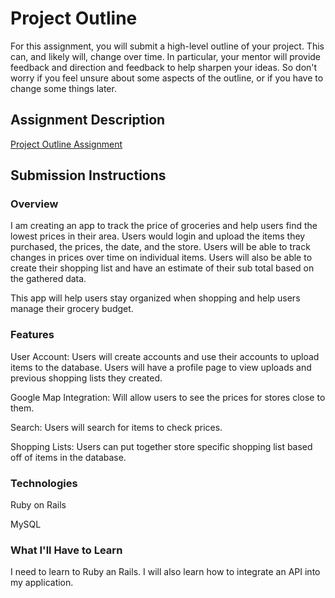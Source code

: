 # Project Outline
For this assignment, you will submit a high-level outline of your project. This can, and likely will, change over time. In particular, your mentor will provide feedback and direction and feedback to help sharpen your ideas. So don't worry if you feel unsure about some aspects of the outline, or if you have to change some things later.

## Assignment Description
[Project Outline Assignment](https://education.launchcode.org/liftoff/assignments/project-outline/)

## Submission Instructions

### Overview
I am creating an app to track the price of groceries and help users find the lowest prices in their area. Users would login and upload the items they purchased, the prices, the date, and the store. Users will be able to track changes in prices over time on individual items. Users will also be able to create their shopping list and have an estimate of their sub total based on the gathered data. 

This app will help users stay organized when shopping and help users manage their grocery budget.  

### Features
User Account: Users will create accounts and use their accounts to upload items to the database. Users will have a profile page to view uploads and previous shopping lists they created.

Google Map Integration: Will allow users to see the prices for stores close to them.

Search: Users will search for items to check prices.

Shopping Lists: Users can put together store specific shopping list based off of items in the database. 

### Technologies
Ruby on Rails

MySQL

### What I'll Have to Learn
I need to learn to Ruby an Rails. I will also learn how to integrate an API into my application.